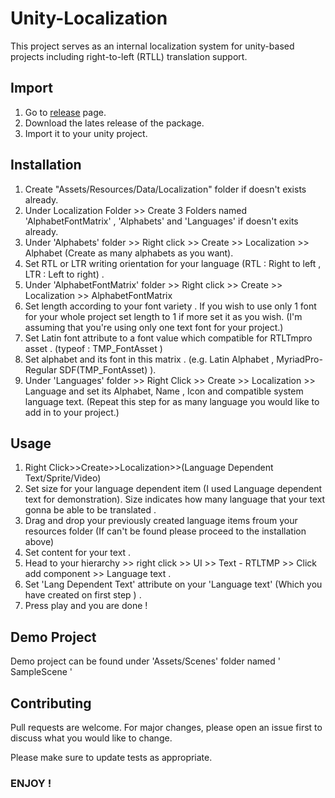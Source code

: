 # Unity-Localization

This project serves as an internal localization system for unity-based projects including right-to-left (RTLL) translation support.

## Import

1. Go to [release](https://github.com/ertanturan/Unity-Localization/releases) page.
2. Download the lates release of the package.
3. Import it to your unity project.

## Installation
1. Create "Assets/Resources/Data/Localization" folder if doesn't exists already.
2. Under Localization Folder >> Create 3 Folders named 'AlphabetFontMatrix' , 'Alphabets' and 'Languages' if doesn't exits already.
3. Under 'Alphabets' folder >> Right click >> Create >> Localization >> Alphabet (Create as many alphabets as you want).
4. Set RTL or LTR writing orientation for your language (RTL : Right to left , LTR : Left to right) .
5. Under 'AlphabetFontMatrix' folder >> Right click >> Create >> Localization >> AlphabetFontMatrix
6. Set length according to your font variety . If you wish to use only 1 font for your whole project set length to 1 if more set it as you wish. 
(I'm assuming that you're using only one text font for your project.)
7. Set Latin font attribute to a font value which compatible for RTLTmpro asset . (typeof : TMP_FontAsset )
8. Set alphabet and its font in this matrix . (e.g. Latin Alphabet , MyriadPro-Regular SDF(TMP_FontAsset) ).
9. Under 'Languages' folder >> Right Click >> Create >> Localization >> Language and set its Alphabet, Name , Icon and compatible system language text. (Repeat this step for as many language you would like to add in to your project.)

## Usage

1. Right Click>>Create>>Localization>>(Language Dependent Text/Sprite/Video)
2. Set size for your language dependent item (I used Language dependent text for demonstration). Size indicates how many language that your text gonna be able to be translated .
3. Drag and drop your previously created language items froum your resources folder (If can't be found please proceed to the installation above)
4. Set content for your text .
5. Head to your hierarchy >> right click >> UI >> Text - RTLTMP >> Click add component >> Language text .
6. Set 'Lang Dependent Text' attribute on your 'Language text' (Which you have created on first step ) .
7. Press play and you are done !

## Demo Project

Demo project can be found under 'Assets/Scenes' folder named ' SampleScene '

## Contributing
Pull requests are welcome. For major changes, please open an issue first to discuss what you would like to change.

Please make sure to update tests as appropriate.


### ENJOY !

